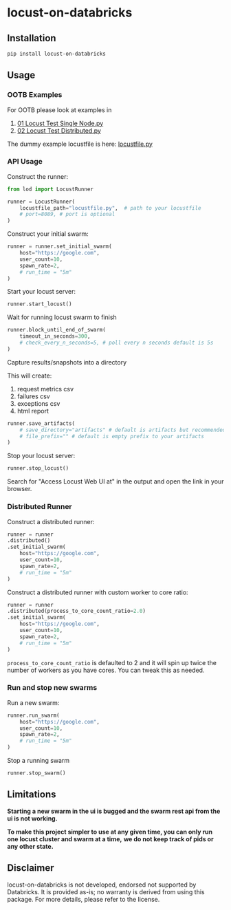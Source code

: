 # locust-on-databricks

## Installation

```bash
pip install locust-on-databricks
```

## Usage

### OOTB Examples

For OOTB please look at examples in

1. [01 Locust Test Single Node.py](notebooks/01%20Locust%20Test%20Single%20Node.py)
2. [02 Locust Test Distributed.py](notebooks/02%20Locust%20Test%20Distributed.py)

The dummy example locustfile is here: [locustfile.py](notebooks/locustfile.py)

### API Usage

Construct the runner:

```python
from lod import LocustRunner

runner = LocustRunner(
    locustfile_path="locustfile.py",  # path to your locustfile
    # port=8089, # port is optional
)
```

Construct your initial swarm:

```python
runner = runner.set_initial_swarm(
    host="https://google.com",
    user_count=10,
    spawn_rate=2,
    # run_time = "5m"
)
```

Start your locust server:

```python
runner.start_locust()
```

Wait for running locust swarm to finish

```python
runner.block_until_end_of_swarm(
    timeout_in_seconds=300,
    # check_every_n_seconds=5, # poll every n seconds default is 5s
)
```

Capture results/snapshots into a directory

This will create:

1. request metrics csv
2. failures csv
3. exceptions csv
4. html report

```python
runner.save_artifacts(
    # save_directory="artifacts" # default is artifacts but recommended you save to volumes
    # file_prefix="" # default is empty prefix to your artifacts
)
```

Stop your locust server:

```python
runner.stop_locust()
```

Search for "Access Locust Web UI at" in the output and open the link in your browser.

### Distributed Runner

Construct a distributed runner:

```python
runner = runner
.distributed()
.set_initial_swarm(
    host="https://google.com",
    user_count=10,
    spawn_rate=2,
    # run_time = "5m"
)
```

Construct a distributed runner with custom worker to core ratio:

```python
runner = runner
.distributed(process_to_core_count_ratio=2.0)
.set_initial_swarm(
    host="https://google.com",
    user_count=10,
    spawn_rate=2,
    # run_time = "5m"
)
```

`process_to_core_count_ratio` is defaulted to 2 and it will spin up twice the number of workers as you have cores.
You can tweak this as needed.

### Run and stop new swarms

Run a new swarm:

```python
runner.run_swarm(
    host="https://google.com",
    user_count=10,
    spawn_rate=2,
    # run_time = "5m"
)
```

Stop a running swarm

```python
runner.stop_swarm()
```

## Limitations

**Starting a new swarm in the ui is bugged and the swarm rest api from the ui is not working.**

**To make this project simpler to use at any given time, you can only run one locust cluster and swarm at a time,**
**we do not keep track of pids or any other state.** 

## Disclaimer

locust-on-databricks is not developed, endorsed not supported by Databricks. It is provided as-is; no warranty is
derived from using this package. For more details, please refer to the license.

